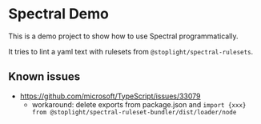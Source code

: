# Spectral Demo

This is a demo project to show how to use Spectral programmatically. 

It tries to lint a yaml text with rulesets from `@stoplight/spectral-rulesets`.


## Known issues

- https://github.com/microsoft/TypeScript/issues/33079
  - workaround: delete exports from package.json and `import {xxx} from @stoplight/spectral-ruleset-bundler/dist/loader/node`
